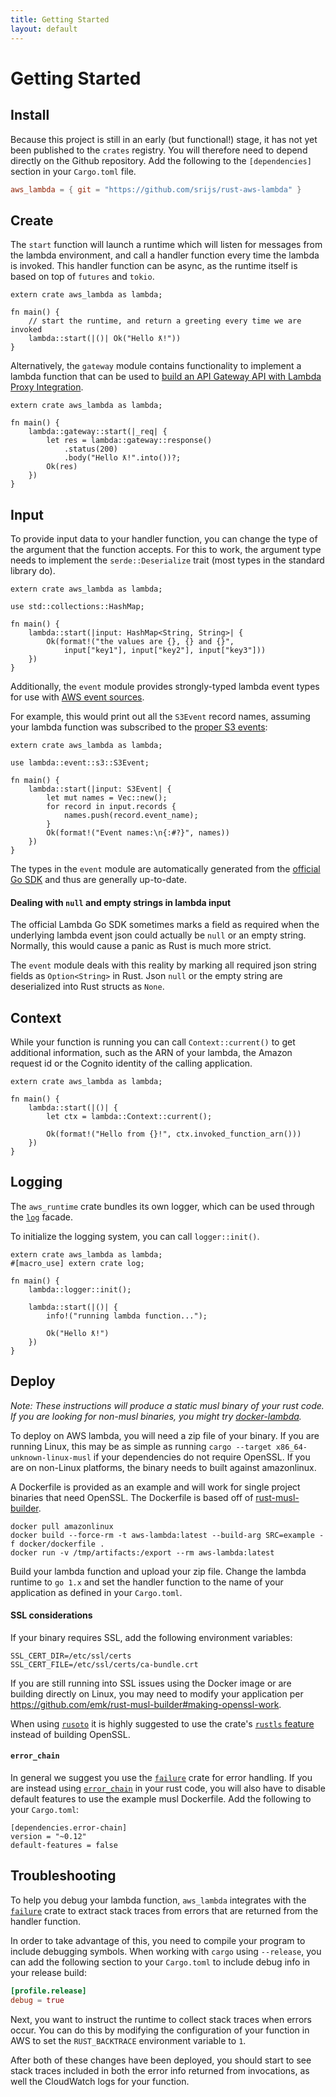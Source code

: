 ```yaml
---
title: Getting Started
layout: default
---
```


# Getting Started

## Install

Because this project is still in an early (but functional!) stage, it has not yet been published to the `crates` registry. You will therefore need to depend directly on the Github repository. Add the following to the `[dependencies]` section in your `Cargo.toml` file.

```toml
aws_lambda = { git = "https://github.com/srijs/rust-aws-lambda" }
```

## Create

The `start` function will launch a runtime which will listen for messages from the lambda environment, and call a handler function every time the lambda is invoked. This handler function can be async, as the runtime itself is based on top of `futures` and `tokio`.

```rust,no_run
extern crate aws_lambda as lambda;

fn main() {
    // start the runtime, and return a greeting every time we are invoked
    lambda::start(|()| Ok("Hello ƛ!"))
}
```

Alternatively, the `gateway` module contains functionality to implement a lambda function that can be used to [build an API Gateway API with Lambda Proxy Integration](https://docs.aws.amazon.com/apigateway/latest/developerguide/api-gateway-create-api-as-simple-proxy-for-lambda.html).

```rust,no_run
extern crate aws_lambda as lambda;

fn main() {
    lambda::gateway::start(|_req| {
        let res = lambda::gateway::response()
            .status(200)
            .body("Hello ƛ!".into())?;
        Ok(res)
    })
}
```

## Input

To provide input data to your handler function, you can change the type of the argument that the function accepts. For this to work, the argument type needs to implement the `serde::Deserialize` trait (most types in the standard library do).

```rust,no_run
extern crate aws_lambda as lambda;

use std::collections::HashMap;

fn main() {
    lambda::start(|input: HashMap<String, String>| {
        Ok(format!("the values are {}, {} and {}",
            input["key1"], input["key2"], input["key3"]))
    })
}
```

Additionally, the `event` module provides strongly-typed lambda event types for use with [AWS event sources](https://docs.aws.amazon.com/lambda/latest/dg/invoking-lambda-function.html).

For example, this would print out all the `S3Event` record names, assuming your lambda function was subscribed to the [proper S3 events](https://docs.aws.amazon.com/lambda/latest/dg/with-s3-example.html):

```rust,no_run
extern crate aws_lambda as lambda;

use lambda::event::s3::S3Event;

fn main() {
    lambda::start(|input: S3Event| {
        let mut names = Vec::new();
        for record in input.records {
            names.push(record.event_name);
        }
        Ok(format!("Event names:\n{:#?}", names))
    })
}
```

The types in the `event` module are automatically generated from the [official Go SDK](https://github.com/aws/aws-lambda-go/tree/master/events) and thus are generally up-to-date.

#### Dealing with `null` and empty strings in lambda input

The official Lambda Go SDK sometimes marks a field as required when the underlying lambda event json could actually be `null` or an empty string. Normally, this would cause a panic as Rust is much more strict.

The `event` module deals with this reality by marking all required json string fields as `Option<String>` in Rust. Json `null` or the empty string are deserialized into Rust structs as `None`.

## Context

While your function is running you can call `Context::current()` to get additional information, such as the ARN of your lambda, the Amazon request id or the Cognito identity of the calling application.

```rust,no_run
extern crate aws_lambda as lambda;

fn main() {
    lambda::start(|()| {
        let ctx = lambda::Context::current();

        Ok(format!("Hello from {}!", ctx.invoked_function_arn()))
    })
}
```

## Logging

The `aws_runtime` crate bundles its own logger, which can be used through the
[`log`](https://crates.io/crates/log) facade.

To initialize the logging system, you can call `logger::init()`.

```rust,no_run
extern crate aws_lambda as lambda;
#[macro_use] extern crate log;

fn main() {
    lambda::logger::init();

    lambda::start(|()| {
        info!("running lambda function...");

        Ok("Hello ƛ!")
    })
}
```

## Deploy

_Note: These instructions will produce a static musl binary of your rust code. If you are looking for non-musl binaries, you might try [docker-lambda](https://github.com/lambci/docker-lambda)._

To deploy on AWS lambda, you will need a zip file of your binary. If you are running Linux, this may be as simple as running `cargo --target x86_64-unknown-linux-musl` if your dependencies do not require OpenSSL. If you are on non-Linux platforms, the binary needs to built against amazonlinux.

A Dockerfile is provided as an example and will work for single project binaries that need OpenSSL. The Dockerfile is based off of [rust-musl-builder](https://github.com/emk/rust-musl-builder).

    docker pull amazonlinux
    docker build --force-rm -t aws-lambda:latest --build-arg SRC=example -f docker/dockerfile .
    docker run -v /tmp/artifacts:/export --rm aws-lambda:latest

Build your lambda function and upload your zip file. Change the lambda runtime to `go 1.x` and set the handler function to the name of your application as defined in your `Cargo.toml`.

#### SSL considerations

If your binary requires SSL, add the following environment variables:

    SSL_CERT_DIR=/etc/ssl/certs
    SSL_CERT_FILE=/etc/ssl/certs/ca-bundle.crt

If you are still running into SSL issues using the Docker image or are building directly on Linux, you may need to modify your application per https://github.com/emk/rust-musl-builder#making-openssl-work.

When using [`rusoto`](https://github.com/rusoto/rusoto) it is highly suggested to use the crate's [`rustls` feature](https://github.com/rusoto/rusoto/blob/master/rusoto/core/README.md#usage-with-rustls) instead of building OpenSSL.

#### `error_chain`

In general we suggest you use the [`failure`](https://github.com/rust-lang-nursery/failure) crate for error handling. If you are instead using [`error_chain`](https://github.com/rust-lang-nursery/error-chain) in your rust code, you will also have to disable default features to use the example musl Dockerfile. Add the following to your `Cargo.toml`:

    [dependencies.error-chain]
    version = "~0.12"
    default-features = false

## Troubleshooting

To help you debug your lambda function, `aws_lambda` integrates with the [`failure`](https://github.com/rust-lang-nursery/failure)
crate to extract stack traces from errors that are returned from the handler function.

In order to take advantage of this, you need to compile your program to include debugging symbols. When working with `cargo` using `--release`, you can add the following section to your `Cargo.toml` to include debug info in your release build:

```toml
[profile.release]
debug = true
```

Next, you want to instruct the runtime to collect stack traces when errors occur. You can do this by modifying the configuration of your function in AWS to set the `RUST_BACKTRACE` environment variable to `1`.

After both of these changes have been deployed, you should start to see stack traces included in both the error info returned from invocations, as well the CloudWatch logs for your function.

